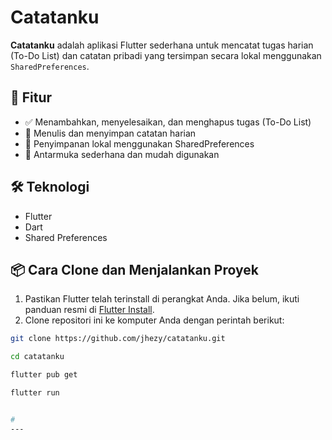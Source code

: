 # Catatanku

**Catatanku** adalah aplikasi Flutter sederhana untuk mencatat tugas harian (To-Do List) dan catatan pribadi yang tersimpan secara lokal menggunakan `SharedPreferences`.

## 🚀 Fitur

- ✅ Menambahkan, menyelesaikan, dan menghapus tugas (To-Do List)
- 📝 Menulis dan menyimpan catatan harian
- 💾 Penyimpanan lokal menggunakan SharedPreferences
- 📱 Antarmuka sederhana dan mudah digunakan

## 🛠️ Teknologi

- Flutter
- Dart
- Shared Preferences

## 📦 Cara Clone dan Menjalankan Proyek

1. Pastikan Flutter telah terinstall di perangkat Anda. Jika belum, ikuti panduan resmi di [Flutter Install](https://docs.flutter.dev/get-started/install).
2. Clone repositori ini ke komputer Anda dengan perintah berikut:

```bash
git clone https://github.com/jhezy/catatanku.git

cd catatanku

flutter pub get

flutter run


#
---

```
